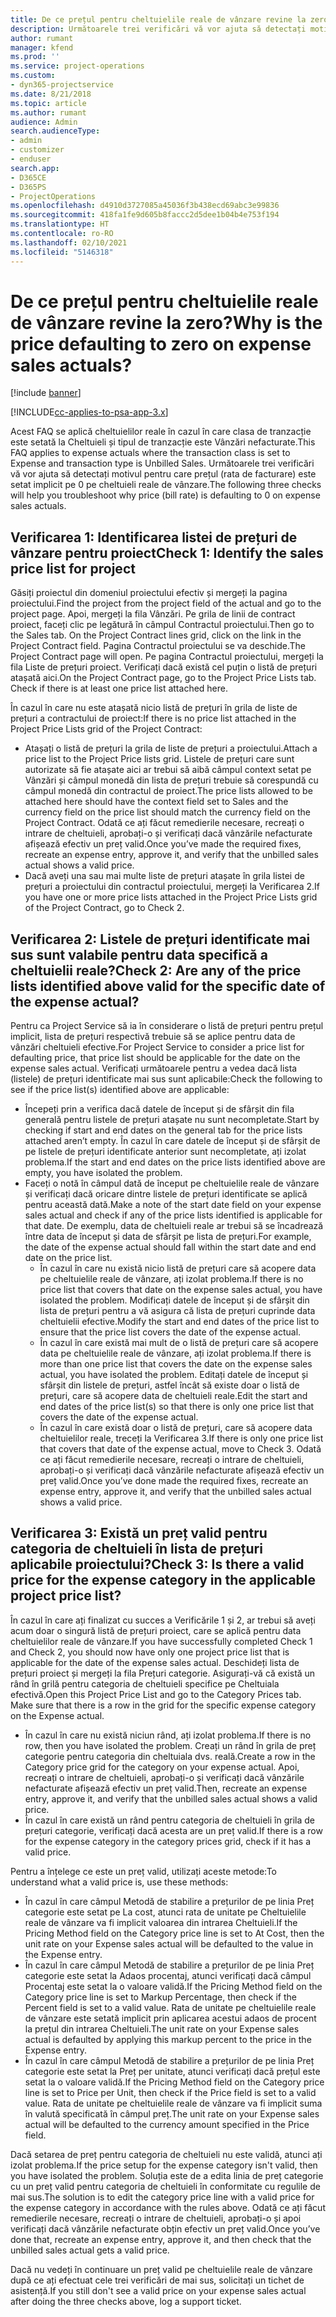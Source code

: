 ```yaml
---
title: De ce prețul pentru cheltuielile reale de vânzare revine la zero?
description: Următoarele trei verificări vă vor ajuta să detectați motivul pentru care prețul este setat implicit pe 0 pe cheltuieli reale de vânzare.
author: rumant
manager: kfend
ms.prod: ''
ms.service: project-operations
ms.custom:
- dyn365-projectservice
ms.date: 8/21/2018
ms.topic: article
ms.author: rumant
audience: Admin
search.audienceType:
- admin
- customizer
- enduser
search.app:
- D365CE
- D365PS
- ProjectOperations
ms.openlocfilehash: d4910d3727085a45036f3b438ecd69abc3e99836
ms.sourcegitcommit: 418fa1fe9d605b8faccc2d5dee1b04b4e753f194
ms.translationtype: HT
ms.contentlocale: ro-RO
ms.lasthandoff: 02/10/2021
ms.locfileid: "5146318"
---
```

# <a name="why-is-the-price-defaulting-to-zero-on-expense-sales-actuals"></a><span data-ttu-id="e50be-103">De ce prețul pentru cheltuielile reale de vânzare revine la zero?</span><span class="sxs-lookup"><span data-stu-id="e50be-103">Why is the price defaulting to zero on expense sales actuals?</span></span>

[!include [banner](../includes/psa-now-project-operations.md)]

[!INCLUDE[cc-applies-to-psa-app-3.x](../includes/cc-applies-to-psa-app-3x.md)]

<span data-ttu-id="e50be-104">Acest FAQ se aplică cheltuielilor reale în cazul în care clasa de tranzacție este setată la Cheltuieli și tipul de tranzacție este Vânzări nefacturate.</span><span class="sxs-lookup"><span data-stu-id="e50be-104">This FAQ applies to expense actuals where the transaction class is set to Expense and transaction type is Unbilled Sales.</span></span> <span data-ttu-id="e50be-105">Următoarele trei verificări vă vor ajuta să detectați motivul pentru care prețul (rata de facturare) este setat implicit pe 0 pe cheltuieli reale de vânzare.</span><span class="sxs-lookup"><span data-stu-id="e50be-105">The following three checks will help you troubleshoot why price (bill rate) is defaulting to 0 on expense sales actuals.</span></span>

## <a name="check-1-identify-the-sales-price-list-for-project"></a><span data-ttu-id="e50be-106">Verificarea 1: Identificarea listei de prețuri de vânzare pentru proiect</span><span class="sxs-lookup"><span data-stu-id="e50be-106">Check 1: Identify the sales price list for project</span></span>

<span data-ttu-id="e50be-107">Găsiți proiectul din domeniul proiectului efectiv și mergeți la pagina proiectului.</span><span class="sxs-lookup"><span data-stu-id="e50be-107">Find the project from the project field of the actual and go to the project page.</span></span> <span data-ttu-id="e50be-108">Apoi, mergeți la fila Vânzări. Pe grila de linii de contract proiect, faceți clic pe legătură în câmpul Contractul proiectului.</span><span class="sxs-lookup"><span data-stu-id="e50be-108">Then go to the Sales tab. On the Project Contract lines grid, click on the link in the Project Contract field.</span></span> <span data-ttu-id="e50be-109">Pagina Contractul proiectului se va deschide.</span><span class="sxs-lookup"><span data-stu-id="e50be-109">The Project Contract page will open.</span></span> <span data-ttu-id="e50be-110">Pe pagina Contractul proiectului, mergeți la fila Liste de prețuri proiect. Verificați dacă există cel puțin o listă de prețuri atașată aici.</span><span class="sxs-lookup"><span data-stu-id="e50be-110">On the Project Contract page, go to the Project Price Lists tab. Check if there is at least one price list attached here.</span></span>

<span data-ttu-id="e50be-111">În cazul în care nu este atașată nicio listă de prețuri în grila de liste de prețuri a contractului de proiect:</span><span class="sxs-lookup"><span data-stu-id="e50be-111">If there is no price list attached in the Project Price Lists grid of the Project Contract:</span></span>

- <span data-ttu-id="e50be-112">Atașați o listă de prețuri la grila de liste de prețuri a proiectului.</span><span class="sxs-lookup"><span data-stu-id="e50be-112">Attach a price list to the Project Price lists grid.</span></span> <span data-ttu-id="e50be-113">Listele de prețuri care sunt autorizate să fie atașate aici ar trebui să aibă câmpul context setat pe Vânzări și câmpul monedă din lista de prețuri trebuie să corespundă cu câmpul monedă din contractul de proiect.</span><span class="sxs-lookup"><span data-stu-id="e50be-113">The price lists allowed to be attached here should have the context field set to Sales and the currency field on the price list should match the currency field on the Project Contract.</span></span> <span data-ttu-id="e50be-114">Odată ce ați făcut remedierile necesare, recreați o intrare de cheltuieli, aprobați-o și verificați dacă vânzările nefacturate afișează efectiv un preț valid.</span><span class="sxs-lookup"><span data-stu-id="e50be-114">Once you’ve made the required fixes, recreate an expense entry, approve it, and verify that the unbilled sales actual shows a valid price.</span></span>
- <span data-ttu-id="e50be-115">Dacă aveți una sau mai multe liste de prețuri atașate în grila listei de prețuri a proiectului din contractul proiectului, mergeți la Verificarea 2.</span><span class="sxs-lookup"><span data-stu-id="e50be-115">If you have one or more price lists attached in the Project Price Lists grid of the Project Contract, go to Check 2.</span></span>

## <a name="check-2-are-any-of-the-price-lists-identified-above-valid-for-the-specific-date-of-the-expense-actual"></a><span data-ttu-id="e50be-116">Verificarea 2: Listele de prețuri identificate mai sus sunt valabile pentru data specifică a cheltuielii reale?</span><span class="sxs-lookup"><span data-stu-id="e50be-116">Check 2: Are any of the price lists identified above valid for the specific date of the expense actual?</span></span>

<span data-ttu-id="e50be-117">Pentru ca Project Service să ia în considerare o listă de prețuri pentru prețul implicit, lista de prețuri respectivă trebuie să se aplice pentru data de vânzări cheltuieli efective.</span><span class="sxs-lookup"><span data-stu-id="e50be-117">For Project Service to consider a price list for defaulting price, that price list should be applicable for the date on the expense sales actual.</span></span> <span data-ttu-id="e50be-118">Verificați următoarele pentru a vedea dacă lista (listele) de prețuri identificate mai sus sunt aplicabile:</span><span class="sxs-lookup"><span data-stu-id="e50be-118">Check the following to see if the price list(s) identified above are applicable:</span></span>

- <span data-ttu-id="e50be-119">Începeți prin a verifica dacă datele de început și de sfârșit din fila generală pentru listele de prețuri atașate nu sunt necompletate.</span><span class="sxs-lookup"><span data-stu-id="e50be-119">Start by checking if start and end dates on the general tab for the price lists attached aren’t empty.</span></span> <span data-ttu-id="e50be-120">În cazul în care datele de început și de sfârșit de pe listele de prețuri identificate anterior sunt necompletate, ați izolat problema.</span><span class="sxs-lookup"><span data-stu-id="e50be-120">If the start and end dates on the price lists identified above are empty, you have isolated the problem.</span></span> 
- <span data-ttu-id="e50be-121">Faceți o notă în câmpul dată de început pe cheltuielile reale de vânzare și verificați dacă oricare dintre listele de prețuri identificate se aplică pentru această dată.</span><span class="sxs-lookup"><span data-stu-id="e50be-121">Make a note of the start date field on your expense sales actual and check if any of the price lists identified is applicable for that date.</span></span> <span data-ttu-id="e50be-122">De exemplu, data de cheltuieli reale ar trebui să se încadrează între data de început și data de sfârșit pe lista de prețuri.</span><span class="sxs-lookup"><span data-stu-id="e50be-122">For example, the date of the expense actual should fall within the start date and end date on the price list.</span></span> 
    - <span data-ttu-id="e50be-123">În cazul în care nu există nicio listă de prețuri care să acopere data pe cheltuielile reale de vânzare, ați izolat problema.</span><span class="sxs-lookup"><span data-stu-id="e50be-123">If there is no price list that covers that date on the expense sales actual, you have isolated the problem.</span></span> <span data-ttu-id="e50be-124">Modificați datele de început și de sfârșit din lista de prețuri pentru a vă asigura că lista de prețuri cuprinde data cheltuielii efective.</span><span class="sxs-lookup"><span data-stu-id="e50be-124">Modify the start and end dates of the price list to ensure that the price list covers the date of the expense actual.</span></span> 
    - <span data-ttu-id="e50be-125">În cazul în care există mai mult de o listă de prețuri care să acopere data pe cheltuielile reale de vânzare, ați izolat problema.</span><span class="sxs-lookup"><span data-stu-id="e50be-125">If there is more than one price list that covers the date on the expense sales actual, you have isolated the problem.</span></span> <span data-ttu-id="e50be-126">Editați datele de început și sfârșit din listele de prețuri, astfel încât să existe doar o listă de prețuri, care să acopere data de cheltuieli reale.</span><span class="sxs-lookup"><span data-stu-id="e50be-126">Edit the start and end dates of the price list(s) so that there is only one price list that covers the date of the expense actual.</span></span> 
    - <span data-ttu-id="e50be-127">În cazul în care există doar o listă de prețuri, care să acopere data cheltuielilor reale, treceți la Verificarea 3.</span><span class="sxs-lookup"><span data-stu-id="e50be-127">If there is only one price list that covers that date of the expense actual, move to Check 3.</span></span>
<span data-ttu-id="e50be-128">Odată ce ați făcut remedierile necesare, recreați o intrare de cheltuieli, aprobați-o și verificați dacă vânzările nefacturate afișează efectiv un preț valid.</span><span class="sxs-lookup"><span data-stu-id="e50be-128">Once you’ve done made the required fixes, recreate an expense entry, approve it, and verify that the unbilled sales actual shows a valid price.</span></span>

## <a name="check-3-is-there-a-valid-price-for-the-expense-category-in-the-applicable-project-price-list"></a><span data-ttu-id="e50be-129">Verificarea 3: Există un preț valid pentru categoria de cheltuieli în lista de prețuri aplicabile proiectului?</span><span class="sxs-lookup"><span data-stu-id="e50be-129">Check 3: Is there a valid price for the expense category in the applicable project price list?</span></span> 

<span data-ttu-id="e50be-130">În cazul în care ați finalizat cu succes a Verificările 1 și 2, ar trebui să aveți acum doar o singură listă de prețuri proiect, care se aplică pentru data cheltuielilor reale de vânzare.</span><span class="sxs-lookup"><span data-stu-id="e50be-130">If you have successfully completed Check 1 and Check 2, you should now have only one project price list that is applicable for the date of the expense sales actual.</span></span> <span data-ttu-id="e50be-131">Deschideți lista de prețuri proiect și mergeți la fila Prețuri categorie. Asigurați-vă că există un rând în grilă pentru categoria de cheltuieli specifice pe Cheltuiala efectivă.</span><span class="sxs-lookup"><span data-stu-id="e50be-131">Open this Project Price List and go to the Category Prices tab. Make sure that there is a row in the grid for the specific expense category on the Expense actual.</span></span>
 
- <span data-ttu-id="e50be-132">În cazul în care nu există niciun rând, ați izolat problema.</span><span class="sxs-lookup"><span data-stu-id="e50be-132">If there is no row, then you have isolated the problem.</span></span> <span data-ttu-id="e50be-133">Creați un rând în grila de preț categorie pentru categoria din cheltuiala dvs. reală.</span><span class="sxs-lookup"><span data-stu-id="e50be-133">Create a row in the Category price grid for the category on your expense actual.</span></span> <span data-ttu-id="e50be-134">Apoi, recreați o intrare de cheltuieli, aprobați-o și verificați dacă vânzările nefacturate afișează efectiv un preț valid.</span><span class="sxs-lookup"><span data-stu-id="e50be-134">Then, recreate an expense entry, approve it, and verify that the unbilled sales actual shows a valid price.</span></span> 
- <span data-ttu-id="e50be-135">În cazul în care există un rând pentru categoria de cheltuieli în grila de prețuri categorie, verificați dacă acesta are un preț valid.</span><span class="sxs-lookup"><span data-stu-id="e50be-135">If there is a row for the expense category in the category prices grid, check if it has a valid price.</span></span>

<span data-ttu-id="e50be-136">Pentru a înțelege ce este un preț valid, utilizați aceste metode:</span><span class="sxs-lookup"><span data-stu-id="e50be-136">To understand what a valid price is, use these methods:</span></span>

- <span data-ttu-id="e50be-137">În cazul în care câmpul Metodă de stabilire a prețurilor de pe linia Preț categorie este setat pe La cost, atunci rata de unitate pe Cheltuielile reale de vânzare va fi implicit valoarea din intrarea Cheltuieli.</span><span class="sxs-lookup"><span data-stu-id="e50be-137">If the Pricing Method field on the Category price line is set to At Cost, then the unit rate on your Expense sales actual will be defaulted to the value in the Expense entry.</span></span>
- <span data-ttu-id="e50be-138">În cazul în care câmpul Metodă de stabilire a prețurilor de pe linia Preț categorie este setat la Adaos procentaj, atunci verificați dacă câmpul Procentaj este setat la o valoare validă.</span><span class="sxs-lookup"><span data-stu-id="e50be-138">If the Pricing Method field on the Category price line is set to Markup Percentage, then check if the Percent field is set to a valid value.</span></span> <span data-ttu-id="e50be-139">Rata de unitate pe cheltuielile reale de vânzare este setată implicit prin aplicarea acestui adaos de procent la prețul din intrarea Cheltuieli.</span><span class="sxs-lookup"><span data-stu-id="e50be-139">The unit rate on your Expense sales actual is defaulted by applying this markup percent to the price in the Expense entry.</span></span>
- <span data-ttu-id="e50be-140">În cazul în care câmpul Metodă de stabilire a prețurilor de pe linia Preț categorie este setat la Preț per unitate, atunci verificați dacă prețul este setat la o valoare validă.</span><span class="sxs-lookup"><span data-stu-id="e50be-140">If the Pricing Method field on the Category price line is set to Price per Unit, then check if the Price field is set to a valid value.</span></span> <span data-ttu-id="e50be-141">Rata de unitate pe cheltuielile reale de vânzare va fi implicit suma în valută specificată în câmpul preț.</span><span class="sxs-lookup"><span data-stu-id="e50be-141">The unit rate on your Expense sales actual will be defaulted to the currency amount specified in the Price field.</span></span>

<span data-ttu-id="e50be-142">Dacă setarea de preț pentru categoria de cheltuieli nu este validă, atunci ați izolat problema.</span><span class="sxs-lookup"><span data-stu-id="e50be-142">If the price setup for the expense category isn't valid, then you have isolated the problem.</span></span> <span data-ttu-id="e50be-143">Soluția este de a edita linia de preț categorie cu un preț valid pentru categoria de cheltuieli în conformitate cu regulile de mai sus.</span><span class="sxs-lookup"><span data-stu-id="e50be-143">The solution is to edit the category price line with a valid price for the expense category in accordance with the rules above.</span></span> <span data-ttu-id="e50be-144">Odată ce ați făcut remedierile necesare, recreați o intrare de cheltuieli, aprobați-o și apoi verificați dacă vânzările nefacturate obțin efectiv un preț valid.</span><span class="sxs-lookup"><span data-stu-id="e50be-144">Once you’ve done that, recreate an expense entry, approve it, and then check that the unbilled sales actual gets a valid price.</span></span>

<span data-ttu-id="e50be-145">Dacă nu vedeți în continuare un preț valid pe cheltuielile reale de vânzare după ce ați efectuat cele trei verificări de mai sus, solicitați un tichet de asistență.</span><span class="sxs-lookup"><span data-stu-id="e50be-145">If you still don't see a valid price on your expense sales actual after doing the three checks above, log a support ticket.</span></span>


